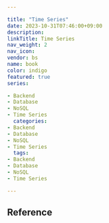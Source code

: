 ```yaml
---

title: "Time Series"
date: 2023-10-31T07:46:00+09:00
description:
linkTitle: Time Series
nav_weight: 2
nav_icon:
vendor: bs
name: book
color: indigo
featured: true
series:

- Backend
- Database
- NoSQL
- Time Series
  categories:
- Backend
- Database
- NoSQL
- Time Series
  tags:
- Backend
- Database
- NoSQL
- Time Series

---
```


## Reference
